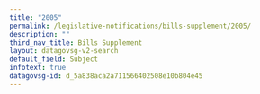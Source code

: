 ```yaml
---
title: "2005"
permalink: /legislative-notifications/bills-supplement/2005/
description: ""
third_nav_title: Bills Supplement
layout: datagovsg-v2-search
default_field: Subject
infotext: true
datagovsg-id: d_5a838aca2a711566402508e10b804e45
---
```

